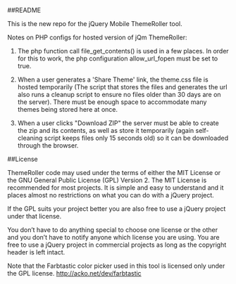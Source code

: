 ##README

This is the new repo for the jQuery Mobile ThemeRoller tool.

Notes on PHP configs for hosted version of jQm ThemeRoller:

1. The php function call file_get_contents() is used in a few places. In order for this to work, the php configuration allow_url_fopen must be set to true.

2. When a user generates a 'Share Theme' link, the theme.css file is hosted temporarily (The script that stores the files and generates the url also runs a cleanup script to ensure no files older than 30 days are on the server). There must be enough space to accommodate many themes being stored here at once.

3. When a user clicks "Download ZIP" the server must be able to create the zip and its contents, as well as store it temporarily (again self-cleaning script keeps files only 15 seconds old) so it can be downloaded through the browser.



##License

ThemeRoller code may used under the terms of either the MIT License or the GNU General Public License (GPL) Version 2. The MIT License is recommended for most projects. It is simple and easy to understand and it places almost no restrictions on what you can do with a jQuery project.

If the GPL suits your project better you are also free to use a jQuery project under that license.

You don’t have to do anything special to choose one license or the other and you don’t have to notify anyone which license you are using. You are free to use a jQuery project in commercial projects as long as the copyright header is left intact.

Note that the Farbtastic color picker used in this tool is licensed only under the GPL license. http://acko.net/dev/farbtastic
 
